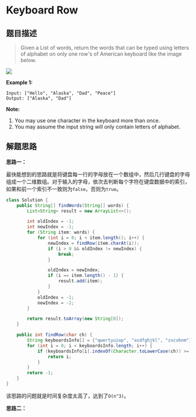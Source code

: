 Keyboard Row
========

## 题目描述

> Given a List of words, return the words that can be typed using letters of alphabet on only one row's of American keyboard like the image below.

![](https://leetcode.com/static/images/problemset/keyboard.png)

**Example 1:**

```
Input: ["Hello", "Alaska", "Dad", "Peace"]
Output: ["Alaska", "Dad"]
```

**Note:**

1. You may use one character in the keyboard more than once.
2. You may assume the input string will only contain letters of alphabet.

## 解题思路

**思路一：**

最快能想到的思路就是将键盘每一行的字母放在一个数组中，然后几行键盘的字母组成一个二维数组。对于输入的字母，依次去判断每个字符在键盘数据中的索引，如果和前一个索引不一致则为`false`，否则为`true`。

```java
class Solution {
    public String[] findWords(String[] words) {
        List<String> result = new ArrayList<>();

        int oldIndex = -1;
        int newIndex = -1;
        for (String item: words) {
            for (int i = 0; i < item.length(); i++) {
                newIndex = findRow(item.charAt(i));
                if (i > 0 && oldIndex != newIndex) {
                    break;
                }

                oldIndex = newIndex;
                if (i == item.length() - 1) {
                    result.add(item);
                }
            }
            oldIndex = -1;
            newIndex = -1;
        }

        return result.toArray(new String[0]);
    }

    public int findRow(char ch) {
        String keyboardsInfo[] = {"qwertyuiop", "asdfghjkl", "zxcvbnm"};
        for (int i = 0; i < keyboardsInfo.length; i++) {
            if (keyboardsInfo[i].indexOf(Character.toLowerCase(ch)) >= 0) {
                return i;
            }
        }
        return -1;
    }
}
```

该思路的问题就是时间复杂度太高了，达到了`O(n^3)`。

**思路二：**


